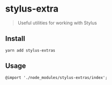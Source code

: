# stylus-extra

> Useful utilities for working with Stylus

## Install

```
yarn add stylus-extras
```

## Usage

```
@import './node_modules/stylus-extras/index';
```
